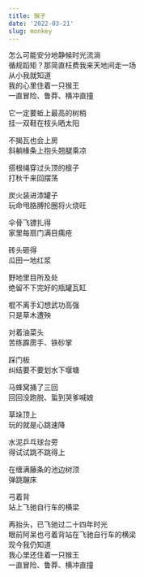 ```yaml
---
title: 猴子
date: '2022-03-21'
slug: monkey
---
```


怎么可能安分地静候时光流淌  
循规蹈矩？那简直枉费我来天地间走一场  
从小我就知道  
我的心里住着一只猴王  
一直冒险、鲁莽、横冲直撞<!--# 这一篇可以看作是《[顽童](/cn/2022/01/naughty/)》的具象化版本。 -->

它一定要蚯上最高的树梢  
挂一双鞋在枝头晒太阳<!--# “蚯”字是老家方言里的动词，普通话里可能没有对应的字，只好取了蚯蚓的蚯字；意思是像蛇或蚯蚓一样沿着什么东西爬。上初一时，我只有一双解放鞋可穿着上学，每个周日上午我会把它洗了。为了它能快点晾干了我好下午再穿着去上学，我便把它挂到屋后的一棵白杨树顶上吹风晒太阳。如今依然喜欢[见树就爬](https://user-images.githubusercontent.com/163582/164477696-712e0e78-a351-4244-8a00-fd0f013c23fa.jpeg)，也会拉[两只小猴子](https://user-images.githubusercontent.com/163582/164521983-bb318301-81e2-4e24-bc5b-23335c35beb9.mp4)上架。 -->

不揭瓦也会上房<!--# 三天不打，上房揭瓦。 -->  
斜躺椽条上抱头翘腿乘凉<!--# 大约是我小学六年级或初一时，爹把正屋旁边的一间关鸡和牛的破偏房拆了，重盖砖瓦房。没盖瓦之前，我经常爬到屋顶玩。 -->

搭根绳穿过头顶的檩子  
打秋千来回摆荡<!--# 脑子里还有个记忆片段：小学五年级左右，我在家后面坡上一个同学家玩（万诗锋），他的房梁上挂着一根绳子，他坐在下面的绳套里荡秋千，一边荡一边得意地念“翘起个二郎胯啊翘起个二郎胯”（方言“胯子”的意思是腿），后来自己下不来了，我好像使坏跑了，把他留在了绳套里。小时候没有真正的秋千，就喜欢挂在各种东西上荡。几年前在现住的小区一个池塘边发现有人在很高的树枝上吊了一条绳子，下面也有个套，本爹自然要吊上去荡一荡。猛跑几步，向着池塘里荡，飞到天上能蹬到前面垂下的树枝。让五岁的阿呆也吊上去试了试，他也很喜欢。估计别的家长或爷爷奶奶看了要吓死，生怕孩子一松手掉池塘里。 -->

炭火装进漆罐子  
玩命甩胳膊抡圈将火烧旺<!--# 油漆罐子下面扎一些眼，然后从向火的火堆里刨几块炭（方言叫“孵斯”）放进去，然后加几把木枝子，提着罐子的手环，越抡火越大。冬天如此这般玩火取暖，甚是好玩。就算是成年后，我喜欢玩火的劣根依旧难改。记得好像是大四的寒假里，我去姨爹家拜年。饭后带着几个小朋友去后面山上玩，我拿着打火机，手贱随便点了一簇枯草，结果火一下子蹿大了，我慌忙带领小朋友们玩命扑了几分钟终于把火扑灭了，把我吓得不轻。唉，二十多岁的人还能干出这种超级大蠢事，差点烧了人家的山。 -->

伞骨飞镖扎得  
家里每扇门满目痍疮<!--# https://yihui.org/cn/2018/12/craving/#%E5%88%80%E5%89%91%E6%A3%8D 破伞的骨架拆下来，取其中一根，把一头磨尖，然后到处甩飞镖。因为头尾一样重，这种飞镖并不好扔（要头重尾轻才好），只有近距离能容易扎上。又想起一个记忆片段：初三暑假里，中考结束在家等成绩，有一瞬间我冒出一个迷信的念头，想要是接下来这把飞镖扔出去能插到门上，那就表示我考得很好。结果那一把插上了。几天后，成绩出来，我意外地考了全校第一。 -->

砖头砸得  
瓜田一地红浆<!--# 小学四年级左右，我偷偷糟蹋了邻居家的西瓜，结果被他远远看见了。事后他去告诉了我爹，我爹把我狠狠骂了一顿。 -->

野地里目所及处  
绝留不下完好的瓶罐瓦缸

棍不离手幻想武功高强  
只是草木遭殃

对着油菜头<!--# 方言叫“油菜巅子” -->  
苦练霹雳手、铁砂掌<!--# 小学时春天上学路上，总是手痒要削点什么，最常见的就是削油菜的头。 -->

踩门板  
纠结要不要划水下堰塘<!--# https://yihui.org/cn/2017/12/night-rain/ -->

马蜂窝捅了三回  
回回没跑脱、蜇到哭爹喊娘<!--# 明明跑不过马蜂还要去捅，我小时候大概是个傻子吧。 -->

草垛顶上<!--# 方言叫稻草摞（念第二声“罗”）。 -->  
玩的就是心跳速降<!--# 记得小学五年级有篇课文叫《狼牙山五壮士》。从草垛顶上跳下就像跳崖。当然，几米高的草垛不可能直接跳地上，一般下面会有几捆稻草垫着才敢跳。 -->

水泥乒乓球台旁  
得试试跳不跳得上<!--# 其实还是有点危险的，要是跳不上去，水泥台子的边可能会刮下小腿一层皮；初中时我便听闻了一个同学的同学出过这种事故。那个疼的程度，可能赶上刮骨疗伤了吧。现在我弹跳力还保持着，立定可跳一米高。家里两把高背椅子左右分开摆、上面搭一根棍，我立定能跳过棍子。 -->

在缠满藤条的池边树顶  
弹跳蹦床<!--# https://yihui.org/cn/2020/02/hometown/ -->

弓着背  
站上飞驰自行车的横梁<!--# 初二骑自行车上学路上练出了这个绝技，现在把它教给阿呆，六岁的他也很快学会了。 -->

再抬头，已飞驰过二十四年时光<!--# 38 - 14 -->  
眼前阿呆也弓着背站在飞驰自行车的横梁<!--# [如此这般](https://user-images.githubusercontent.com/163582/161604285-6689906a-19b7-4765-95a7-d0a66ffa193d.mp4) -->  
现今我仍知道  
我心里还住着一只猴王  
一直冒险、鲁莽、横冲直撞<!--# 将来我的墓志铭可能要刻上“不作死就不会死”。 -->
